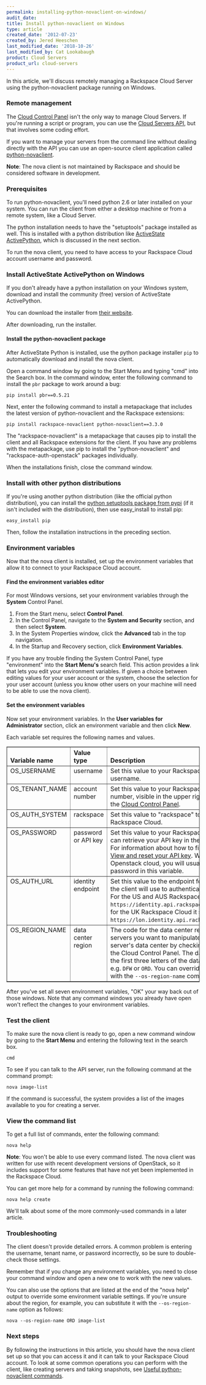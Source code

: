 ```yaml
---
permalink: installing-python-novaclient-on-windows/
audit_date:
title: Install python-novaclient on Windows
type: article
created_date: '2012-07-23'
created_by: Jered Heeschen
last_modified_date: '2018-10-26'
last_modified_by: Cat Lookabaugh
product: Cloud Servers
product_url: cloud-servers
---
```


In this article, we'll discuss remotely managing a Rackspace Cloud Server using the
python-novaclient package running on Windows.

### Remote management

The [Cloud Control Panel](https://login.rackspace.com) isn't the only way to
manage Cloud Servers. If you're running a script or program, you can use the
[Cloud Servers API](https://docs.rackspace.com/docs/cloud-servers/v2/developer-guide/),
but that involves some coding effort.

If you want to manage your servers from the command line without dealing directly with the
API you can use an open-source client application called [python-novaclient](https://pypi.python.org/pypi/python-novaclient/).

**Note**: The nova client is not maintained by Rackspace and should be considered software
in development.

### Prerequisites

To run python-novaclient, you'll need python 2.6 or later installed on your system.  You can
run the client from either a desktop machine or from a remote system, like a Cloud Server.

The python installation needs to have the "setuptools" package installed as well. This
is installed with a python distribution like
[ActiveState ActivePython](https://www.activestate.com/activepython/downloads), which is
discussed in the next section.

To run the nova client, you need to have access to your Rackspace Cloud account username
and password.

### Install ActiveState ActivePython on Windows

If you don't already have a python installation on your Windows system, download
and install the community (free) version of ActiveState ActivePython.

You can download the installer from [their website](https://www.activestate.com/activepython/downloads).

After downloading, run the installer.

#### Install the python-novaclient package

After ActiveState Python is installed, use the python package installer `pip` to
automatically download and install the nova client.

Open a command window by going to the Start Menu and typing "cmd" into the Search box. In
the command window, enter the following command to install the `pbr` package to work around a
bug:

    pip install pbr==0.5.21

Next, enter the following command to install a metapackage that includes the latest version
of python-novaclient and the Rackspace extensions:

    pip install rackspace-novaclient python-novaclient==3.3.0

The "rackspace-novaclient" is a metapackage that causes pip to install the client and all
Rackspace extensions for the client. If you have any problems with the metapackage,
use pip to install the "python-novaclient" and "rackspace-auth-openstack" packages
individually.

When the installations finish, close the command window.

### Install with other python distributions

If you're using another python distribution (like the official python distribution), you
can install the [python setuptools package from pypi](https://pypi.python.org/pypi/setuptools)
(if it isn't included with the distribution), then use easy_install to install pip:

    easy_install pip

Then, follow the installation instructions in the preceding section.

### Environment variables

Now that the nova client is installed, set up the environment variables that
allow it to connect to your Rackspace Cloud account.

#### Find the environment variables editor

For most Windows versions, set your environment variables through the
**System** Control Panel.

1. From the Start menu, select **Control Panel**.
2. In the Control Panel, navigate to the **System and Security** section, and then select **System**.
3. In the System Properties window, click the **Advanced** tab in the top navigation.
4. In the Startup and Recovery section, click **Environment Variables**.

If you have any trouble finding the System Control Panel, type "environment"
into the **Start Menu's** search field. This action provides a link that lets you edit your environment
variables. If given a choice between editing values for your user account or the system,
choose the selection for your user account (unless you know other users on your machine will
need to be able to use the nova client).

#### Set the environment variables

Now set your environment variables. In the **User variables for Administrator** section,
click an environment variable and then click **New**.

Each variable set requires the following names and values.

<table cellpadding="4" cellspacing="0" summary="" id="reference_1bw_3xy_cg__properties_1bm_kxy_cg" border="1" class="simpletable properties"><tr class="sthead prophead">
<th valign="bottom" align="left" id="d26e245" class="stentry proptypehd">Variable name</th>
<th valign="bottom" align="left" id="d26e248" class="stentry propvaluehd">Value type</th>
<th valign="bottom" align="left" id="d26e251" class="stentry propdeschd">Description</th>
</tr><tr class="strow property">
<td valign="top" headers="d26e245" class="stentry proptype">OS_USERNAME</td>
<td valign="top" headers="d26e248" class="stentry propvalue">username</td>
<td valign="top" headers="d26e251" class="stentry propdesc">Set this value to your Rackspace Cloud account username.</td>
</tr>
<tr class="strow property">
<td valign="top" headers="d26e245" class="stentry proptype">OS_TENANT_NAME</td>
<td valign="top" headers="d26e248" class="stentry propvalue">account number</td>
<td valign="top" headers="d26e251" class="stentry propdesc">Set this value to your Rackspace Cloud account number, visible in the upper right when logged in to the <a href="https://login.rackspace.com">Cloud Control Panel</a>.</td>
</tr>
<tr class="strow property">
<td valign="top" headers="d26e245" class="stentry proptype">OS_AUTH_SYSTEM</td>
<td valign="top" headers="d26e248" class="stentry propvalue">rackspace</td>
<td valign="top" headers="d26e251" class="stentry propdesc">Set this value to "rackspace" to connect to the Rackspace Cloud.</td>
</tr>
<tr class="strow property">
<td valign="top" headers="d26e245" class="stentry proptype">OS_PASSWORD</td>
<td valign="top" headers="d26e248" class="stentry propvalue">password or API key</td>
<td valign="top" headers="d26e251" class="stentry propdesc">Set this value to your Rackspace Cloud API key. You can retrieve your API key in
          the Cloud Control Panel. For information about how to find your API key, see <a href="/how-to/view-and-reset-your-api-key">View and reset your API key</a>. With a non-Rackspace Openstack cloud, you will usually put the account password in this variable.</td>
</tr>
<tr class="strow property">
<td valign="top" headers="d26e245" class="stentry proptype">OS_AUTH_URL</td>
<td valign="top" headers="d26e248" class="stentry propvalue">identity endpoint</td>
<td valign="top" headers="d26e251" class="stentry propdesc">Set this value to the endpoint for the identity service the client will use to
          authenticate for API operations. For the US and AUS Rackspace Cloud that should be
            <code>https://identity.api.rackspacecloud.com/v2.0/</code>, and for the UK Rackspace
          Cloud it should be <code>https://lon.identity.api.rackspacecloud.com/v2.0/</code>. </td>
</tr>
<tr class="strow property">
<td valign="top" headers="d26e245" class="stentry proptype">OS_REGION_NAME</td>
<td valign="top" headers="d26e248" class="stentry propvalue">data center region</td>
<td valign="top" headers="d26e251" class="stentry propdesc">The code for the data center region containing the servers you want to manipulate.
          You can check your server's data center by checking its details screen in the Cloud Control
          Panel. The data center code is just the first three letters of the data center's identifier;
          e.g. <code>DFW</code> or <code>ORD</code>. You can override the region setting
          with the <code>--os-region-name</code> command-line option.</td>
</tr>
</table>

After you've set all seven environment variables, "OK" your way back out of those
windows.  Note that any command windows you already have open won't reflect the
changes to your environment variables.

### Test the client

To make sure the nova client is ready to go, open a new command
window by going to the **Start Menu** and entering the following text in the search box.

    cmd

To see if you can talk to the API server, run the following command at the command prompt:

    nova image-list

If the command is successful, the system provides a list of the images available
to you for creating a server.

### View the command list

To get a full list of commands, enter the following command:

    nova help

**Note**: You won't be able to use every command listed.  The nova client was
written for use with recent development versions of OpenStack, so it includes support for
some features that have not yet been implemented in the Rackspace Cloud.

You can get more help for a command by running the following command:

    nova help create

We'll talk about some of the more commonly-used commands in a later article.

### Troubleshooting

The client doesn't provide detailed errors.  A common problem is entering the username,
tenant name, or password incorrectly, so be sure to double-check those settings.

Remember that if you change any environment variables, you need to close your command
window and open a new one to work with the new values.

You can also use the options that are listed at the end of the "nova help" output to override
some environment variable settings.  If you're unsure about the region, for example, you can
substitute it with the `--os-region-name` option as follows:

    nova --os-region-name ORD image-list

### Next steps

By following the instructions in this article, you should have the nova client
set up so that you can access it and it can talk to your Rackspace Cloud account.
To look at some common operations you can perform with the client, like creating
servers and taking snapshots, see
[Useful python-novaclient commands](/how-to/useful-python-novaclient-commands).

